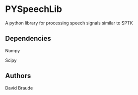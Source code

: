 PYSpeechLib
============

A python library for processing speech signals similar to SPTK


Dependencies
------------
Numpy

Scipy


Authors
------

David Braude
